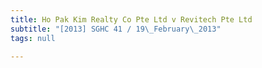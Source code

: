 ```yaml
---
title: Ho Pak Kim Realty Co Pte Ltd v Revitech Pte Ltd
subtitle: "[2013] SGHC 41 / 19\_February\_2013"
tags: null

---
```



